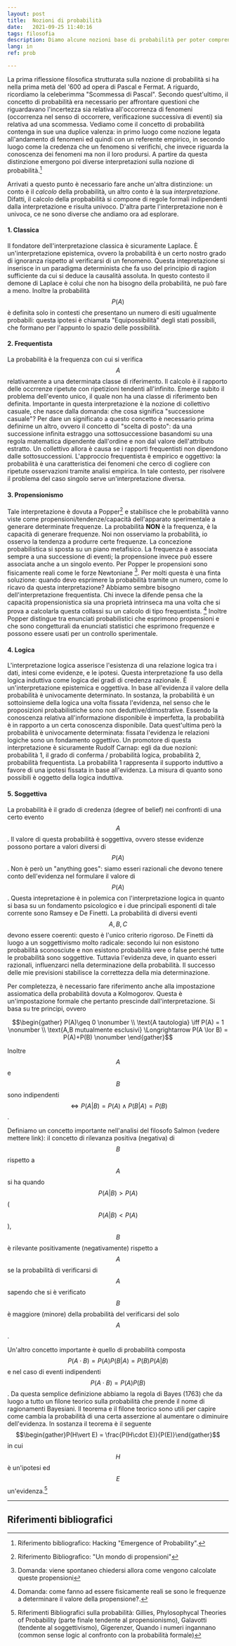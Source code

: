 ```yaml
---
layout: post
title:  Nozioni di probabilità
date:   2021-09-25 11:40:16
tags: filosofia
description: Diamo alcune nozioni base di probabilità per poter comprendere al meglio il pensiero filosofico della spiegazione scientifica.
lang: in
ref: prob

---
```


La prima riflessione filosofica strutturata sulla nozione di probabilità si ha nella prima metà del '600 ad opera di Pascal e Fermat. A riguardo, ricordiamo la celeberimma "Scommessa di Pascal". Secondo  quest'ultimo, il concetto di probabilità era necessario per affrontare questioni che riguardavano l'incertezza sia relativa all'occorrenza di fenomeni (occorrenza nel senso di occorrere, verificazione successiva di eventi) sia relativa ad una scommessa. Vediamo come il concetto di probabilità contenga in sue una duplice valenza: in primo luogo come nozione legata all'andamento di fenomeni ed quindi con un referente empirico, in secondo luogo come la credenza che un fenomeno si verifichi, che invece riguarda la conoscenza dei fenomeni ma non il loro prodursi. A partire da questa distinzione emergono poi diverse interpretazioni sulla nozione di probabilità.[^1]

Arrivati a questo punto è necessario fare anche un'altra distinzione: un conto è il _calcolo_ della probabilità, un altro conto è la sua _interpretazione_. Difatti, il calcolo della propbabilità si compone di regole formali indipendenti dalla interpretazione e risulta univoco. D'altra parte l'interpretazione non è univoca, ce ne sono diverse che andiamo ora ad esplorare.

#### 1. Classica 
Il fondatore dell'interpretazione classica è sicuramente Laplace. È un'interpretazione epistemica, ovvero la probabilità è un certo nostro grado di ignoranza rispetto al verificarsi di un fenomeno. Questa intepretazione si inserisce in un paradigma determinista che fa uso del principio di ragion sufficiente da cui si deduce la causalità assoluta. In questo contesto il demone di Laplace è colui che non ha bisogno della probabilità, ne può fare a meno. Inoltre la probabilità $$P(A)$$ è definita solo in contesti che presentano un numero di esiti ugualmente probabili: questa ipotesi è chiamata "Equipossibilità" degli stati possibili, che formano per l'appunto lo spazio delle possibilità.
#### 2. Frequentista 
La probabilità è la frequenza con cui si verifica $$A$$ relativamente a una determinata classe di riferimento. Il calcolo è il rapporto delle occrrenze ripetute con ripetizioni tendenti all'infinito. Emerge subito il problema dell'evento unico, il quale non ha una classe di riferimento ben definita. Importante in questa interpretazione è la nozione di collettivo casuale, che nasce dalla domanda: che cosa significa "successione casuale"? Per dare un significato a questo concetto è necessario prima definirne un altro, ovvero il concetto di "scelta di posto": da una successione infinita estraggo una sottosuccessione basandomi su una regola matematica dipendente dall'ordine e non dal valore dell'attributo estratto. Un collettivo allora è causa se i rapporti frequentisti non dipendono dalle sottosuccessioni. L'approccio frequentista è empirico e oggettivo: la probabilità è una caratteristica dei fenomeni che cerco di cogliere con ripetute osservazioni tramite analisi empirica. In tale contesto, per risolvere il problema del caso singolo serve un'interpretazione diversa.
#### 3. Propensionismo
Tale interpretazione è dovuta a Popper[^2] e stabilisce che le probabilità vanno viste come propensioni/tendenze/capacità dell'apparato sperimentale a generare determinate frequenze. La probabilità **NON** è la frequenza, è la capacità di generare frequenze. Noi non osserviamo la probabilità, io osservo la tendenza a produrre certe frequenze. La concezione probabilistica si sposta su un piano metafisico. La frequenza è associata sempre a una successione di eventi; la propensione invece può essere associata anche a un singolo evento. Per Popper le propensioni sono fisicamente reali come le forze Newtoniane [^3]. Per molti questa è una finta soluzione: quando devo esprimere la probabilità tramite un numero, come lo ricavo da questa interpretazione? Abbiamo sembre bisogno dell'interpretazione frequentista. Chi invece la difende pensa che la capacità propensionistica sia una proprietà intrinseca ma una volta che si prova a calcolarla questa collassi su un calcolo di tipo frequentista. [^4] Inoltre Popper distingue tra enunciati probabilistici che esprimono propensioni e che sono congetturali da enunciati statistici che esprimono frequenze e possono essere usati per un controllo sperimentale.
#### 4. Logica 
L'interpretazione logica asserisce l'esistenza di una relazione logica tra i dati, intesi come evidenze, e le ipotesi. Questa interpretazione fa uso della logica induttiva come logica dei gradi di credenza razionale. È un'interpretazione epistemica e oggettiva. In base all'evidenza il valore della probabilità è univocamente determinato. In sostanza, la probabilità è un sottoinsieme della logica una volta fissata l'evidenza, nel senso che le proposizioni probabilistiche sono non deduttive/dimostrative. Essendo la conoscenza relativa all'informazione disponibile è imperfetta, la probabilità è in rapporto a un certa conoscenza disponibile. Data quest'ultima però la probabilità è univocamente determinata: fissata l'evidenza le relazioni logiche sono un fondamento oggettivo. Un promotore di questa interpretazione è sicuramente Rudolf Carnap: egli da due nozioni: probabilità 1, il grado di conferma / probabilità logica, probabilità 2, probabilità frequentista. La probabilità 1 rappresenta il supporto induttivo a favore di una ipotesi fissata in base all'evidenza. La misura di quanto sono possibili è oggetto della logica induttiva.
#### 5. Soggettiva
La probabilità è il grado di credenza (degree of belief) nei confronti di una certo evento $$A$$. Il valore di questa probabilità è soggettiva, ovvero stesse evidenze possono portare a valori diversi di $$P(A)$$. Non è però un "anything goes": siamo esseri razionali che devono tenere conto dell'evidenza nel formulare il valore di $$P(A)$$. Questa intepretazione è in polemica con l'interpretazione logica in quanto si basa su un fondamento psicologico e i due principali esponenti di tale corrente sono Ramsey e De Finetti. La probabilità di diversi eventi $$A,B,C$$ devono essere coerenti: questo è l'unico criterio rigoroso. De Finetti dà luogo a un soggettivismo molto radicale: secondo lui non esistono probabilità sconosciute e non esistono probabilità vere o false perché tutte le probabilità sono soggettive. Tuttavia l'evidenza deve, in quanto esseri razionali, influenzarci nella determinazione della probabilità. Il successo delle mie previsioni stabilisce la correttezza della mia determinazione.

Per completezza, è necessario fare riferimento anche alla impostazione assiomatica della probabilità dovuta a Kolmogorov. Questa è un'impostazione formale che pertanto prescinde dall'interpretazione. Si basa su tre principi, ovvero

$$\begin{gather} 
P(A)\geq 0      \nonumber \\
\text{A tautologia} \iff P(A) = 1 \nonumber \\
\text{A,B mutualmente esclusivi} \Longrightarrow P(A \lor B) = P(A)+P(B)   \nonumber
\end{gather}$$

Inoltre $$A$$ e $$B$$ sono indipendenti $$ \iff P(A\vert B) = P(A) \land P(B\vert A) = P(B)$$.

Definiamo un concetto importante nell'analisi del filosofo Salmon (vedere mettere link): il concetto di rilevanza positiva (negativa) di $$B$$ rispetto a $$A$$ si ha quando $$P(A\vert B) > P(A)$$ ($$P(A\vert B) < P(A)$$), $$B$$ è rilevante positivamente (negativamente) rispetto a $$A$$ se la probabilità di verificarsi di $$A$$ sapendo che si è verificato $$B$$ è maggiore (minore) della probabilità del verificarsi del solo $$A$$.

Un'altro concetto importante è quello di probabilità composta $$P(A\cdot B) = P(A) P(B\vert A) = P(B)P(A\vert B)$$ e nel caso di eventi indipendenti $$P(A\cdot B) = P(A) P(B)$$. Da questa semplice definizione abbiamo la regola di Bayes (1763) che da luogo a tutto un filone teorico sulla probabilità che prende il nome di ragionamenti Bayesiani. Il teorema e il filone teorico sono utili per capire come cambia la probabilità di una certa asserzione al aumentare o diminuire dell'evidenza. In sostanza il teorema è il seguente $$\begin{gather}P(H\vert E) = \frac{P(H\cdot E)}{P(E)}\end{gather}$$ in cui $$H$$ è un'ipotesi ed $$E$$ un'evidenza.[^5]

---
Riferimenti bibliografici
---

[^1]: Riferimento bibliografico: Hacking "Emergence of Probability".
[^2]: Riferimento Bibliografico: "Un mondo di propensioni"
[^3]: Domanda: viene spontaneo chiedersi allora come vengono calcolate queste propensioni
[^4]: Domanda: come fanno ad essere fisicamente reali se sono le frequenze a determinare il valore della propensione?.
[^5]: Riferimenti Bibliografici sulla probabilità: Gillies, Phylosophycal Theories of Probability (parte finale tendente al propensionismo), Galavotti (tendente al soggettivismo), Gigerenzer, Quando i numeri ingannano (common sense logic al confronto con la probabilità formale)



